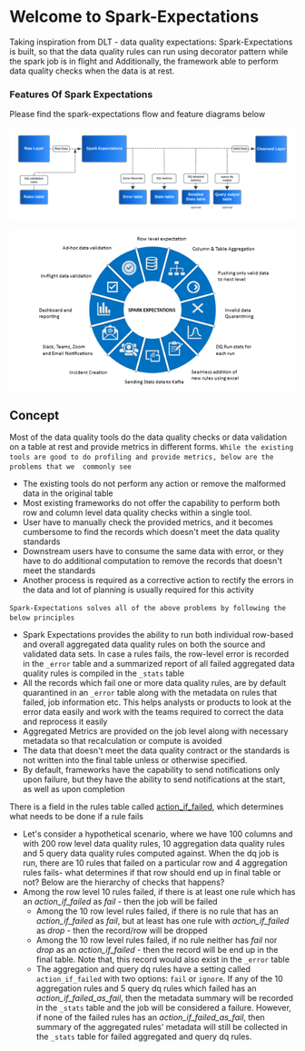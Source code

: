 # Welcome to Spark-Expectations

Taking inspiration from DLT - data quality expectations: Spark-Expectations is built, so that the data quality rules can 
run using decorator pattern while the spark job is in flight and Additionally, the framework able to perform data 
quality checks when the data is at rest.

### Features Of Spark Expectations

Please find the spark-expectations flow and feature diagrams below

<p align="center">
<img src=https://github.com/Nike-Inc/spark-expectations/blob/main/docs/se_diagrams/flow.png?raw=true width=1000></p>

<p align="center">
<img src=https://github.com/Nike-Inc/spark-expectations/blob/main/docs/se_diagrams/features.png?raw=true width=1000></p>


## Concept
Most of the data quality tools do the data quality checks or data validation on a table at rest and provide metrics in 
different forms. `While the existing tools are good to do profiling and provide metrics, below are the problems that we 
commonly see` 

* The existing tools do not perform any action or remove the malformed data in the original table 
* Most existing frameworks do not offer the capability to perform both row and column level data quality checks 
within a single tool.
* User have to manually check the provided metrics, and it becomes cumbersome to find the records which doesn't meet 
the data quality standards
* Downstream users have to consume the same data with error, or they have to do additional computation to remove the 
records that doesn't meet the standards
* Another process is required as a corrective action to rectify the errors in the data and lot of planning is usually 
required for this activity

`Spark-Expectations solves all of the above problems by following the below principles`

* Spark Expectations provides the ability to run both individual row-based and overall aggregated data quality rules 
on both the source and validated data sets. In case a rules fails, the row-level error is recorded in the `_error` table 
and a summarized report of all failed aggregated data quality rules is compiled in the `_stats` table
* All the records which fail one or more data quality rules, are by default quarantined in an `_error` table along with 
the metadata on rules that failed, job information etc. This helps analysts or products to look at the error data easily 
and work with the teams required to correct the data and reprocess it easily
* Aggregated Metrics are provided on the job level along with necessary metadata so that recalculation or compute is 
avoided
* The data that doesn't meet the data quality contract or the standards is not written into the final table unless or
otherwise specified. 
* By default, frameworks have the capability to send notifications only upon failure, but they have the ability to 
send notifications at the start, as well as upon completion


There is a field in the rules table called [action_if_failed](getting-started/setup.md/#action_if_failed), which determines
what needs to be done if a rule fails


* Let's consider a hypothetical scenario, where we have 100 columns and with 200
row level data quality rules, 10 aggregation data quality rules and 5 query data quality rules  computed against. When the dq job is run, there are
10 rules that failed on a particular row and 4 aggregation rules fails- what determines if that row should end up in 
final table or not? Below are the hierarchy of checks that happens?
* Among the row level 10 rules failed, if there is at least one rule which has an _action_if_failed_ as _fail_ - 
  then the job will be failed 
  * Among the 10 row level rules failed, if there is no rule that has an _action_if_failed_ as _fail_, but at least 
  has one rule with _action_if_failed_ as _drop_ - then the record/row will be dropped
  * Among the 10 row level rules failed, if no rule neither has _fail_ nor _drop_ as an _action_if_failed_ - then 
  the record will be end up in the final table. Note that, this record would also exist in the `_error` table
  * The aggregation and query dq rules have a setting called `action_if_failed` with two options: `fail` or `ignore`. If any of
  the 10 aggregation rules and 5 query dq rules which failed has an _action_if_failed_as_fail_, then the metadata summary will be 
  recorded in the `_stats` table and the job will be considered a failure. However, if none of the failed rules 
  has an _action_if_failed_as_fail_, then summary of the aggregated rules' metadata will still be collected in the 
  `_stats` table for failed aggregated and  query dq rules.
